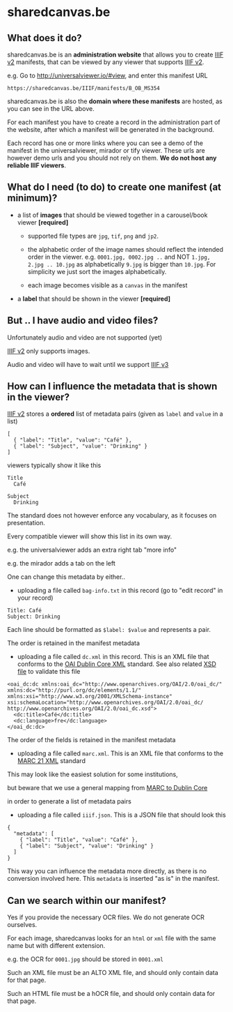 sharedcanvas.be
===============

## What does it do?

sharedcanvas.be is an **administration website** that allows you to create [IIIF v2](https://iiif.io/api/presentation/2.1/) manifests, that can be viewed by any viewer that supports [IIIF v2](https://iiif.io/api/presentation/2.1/).

e.g. Go to http://universalviewer.io/#view, and enter this manifest URL

    https://sharedcanvas.be/IIIF/manifests/B_OB_MS354

sharedcanvas.be is also the **domain where these manifests** are hosted, as you can see in the URL above.

For each manifest you have to create a record in the administration part of the website, after which a manifest will be generated in the background.

Each record has one or more links where you can see a demo of the manifest in the universalviewer, mirador or tify viewer. These urls are however demo urls and you should not rely on them. **We do not host any reliable IIIF viewers**.


## What do I need (to do) to create one manifest (at minimum)?

* a list of <b>images</b> that should be viewed together in a carousel/book viewer <b>[required]</b>

  * supported file types are `jpg`, `tif`, `png` and `jp2`.

  * the alphabetic order of the image names should reflect the intended order in the viewer. e.g. `0001.jpg, 0002.jpg ..` and NOT `1.jpg, 2.jpg .. 10.jpg` as alphabetically `9.jpg` is bigger than `10.jpg`. For simplicity we just sort the images alphabetically.

  * each image becomes visible as a `canvas` in the manifest

* a <b>label</b> that should be shown in the viewer <b>[required]</b>

## But .. I have audio and video files?

Unfortunately audio and video are not supported (yet)

[IIIF v2](https://iiif.io/api/presentation/2.1/) only supports images.

Audio and video will have to wait until we support [IIIF v3](https://iiif.io/api/presentation/3.0/)

## How can I influence the metadata that is shown in the viewer?

[IIIF v2](https://iiif.io/api/presentation/2.1/) stores a **ordered** list of metadata pairs (given as `label` and `value` in a list)

```
[
  { "label": "Title", "value": "Café" },
  { "label": "Subject", "value": "Drinking" }
]
```

viewers typically show it like this

```
Title
  Café

Subject
  Drinking

```

The standard does not however enforce any vocabulary, as it focuses on presentation.

Every compatible viewer will show this list in its own way.

e.g. the universalviewer adds an extra right tab "more info"

e.g. the mirador adds a tab on the left

One can change this metadata by either..

  * uploading a file called `bag-info.txt` in this record (go to "edit record" in your record)

  ```
  Title: Café
  Subject: Drinking
  ```

  Each line should be formatted as `$label: $value` and represents a pair.

  The order is retained in the manifest metadata

  * uploading a file called `dc.xml` in this record. This is an XML file that conforms to the [OAI Dublin Core XML](http://www.openarchives.org/OAI/openarchivesprotocol.html#dublincore) standard. See also related [XSD file](http://www.openarchives.org/OAI/2.0/oai_dc.xsd) to validate this file

  ```
  <oai_dc:dc xmlns:oai_dc="http://www.openarchives.org/OAI/2.0/oai_dc/" xmlns:dc="http://purl.org/dc/elements/1.1/" xmlns:xsi="http://www.w3.org/2001/XMLSchema-instance" xsi:schemaLocation="http://www.openarchives.org/OAI/2.0/oai_dc/ http://www.openarchives.org/OAI/2.0/oai_dc.xsd">
    <dc:title>Café</dc:title>
    <dc:language>fre</dc:language>
  </oai_dc:dc>
  ```

  The order of the fields is retained in the manifest metadata

  * uploading a file called `marc.xml`. This is an XML file that conforms to the [MARC 21 XML](https://www.loc.gov/standards/marcxml/) standard

  This may look like the easiest solution for some institutions,

  but beware that we use a general mapping from [MARC to Dublin Core](https://www.loc.gov/marc/marc2dc.html)

  in order to generate a list of metadata pairs

  * uploading a file called `iiif.json`. This is a JSON file that should look this

  ```
  {
    "metadata": [
      { "label": "Title", "value": "Café" },
      { "label": "Subject", "value": "Drinking" }
    ]
  }
  ```
  This way you can influence the metadata more directly, as there is no conversion involved here. This `metadata` is inserted "as is" in the manifest.

## Can we search within our manifest?

Yes if you provide the necessary OCR files. We do not generate OCR ourselves.

For each image, sharedcanvas looks for an `html` or `xml` file with the same name but with different extension.

e.g. the OCR for `0001.jpg` should be stored in `0001.xml`

Such an XML file must be an ALTO XML file, and should only contain data for that page.

Such an HTML file must be a hOCR file, and should only contain data for that page.

